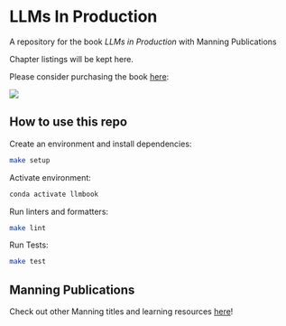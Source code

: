 # LLMs In Production

A repository for the book _LLMs in Production_ with Manning Publications

Chapter listings will be kept here.

Please consider purchasing the book [here](http://mng.bz/OPGP):

<img src="https://api.qrserver.com/v1/create-qr-code/?size=200x200&bgcolor=FFFFFF&data=https%3A%2F%2Fwww.manning.com%2Fbooks%2Fllms-in-production%3Futm_source%3Dmsharp9%26utm_medium%3Daffiliate%26utm_campaign%3Dbook_brousseau_llms_9_27_23%26a_aid%3Dmsharp9%26a_bid%3Dba4fb1b2" />


## How to use this repo

Create an environment and install dependencies:
```bash
make setup
```

Activate environment:
```bash
conda activate llmbook
```

Run linters and formatters:
```bash
make lint
```

Run Tests:
```bash
make test
```


## Manning Publications

Check out other Manning titles and learning resources [here](https://tinyurl.com/5x2h9k4y)!